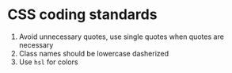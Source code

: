 # CSS coding standards

1. Avoid unnecessary quotes, use single quotes when quotes are necessary
1. Class names should be lowercase dasherized
1. Use `hsl` for colors
